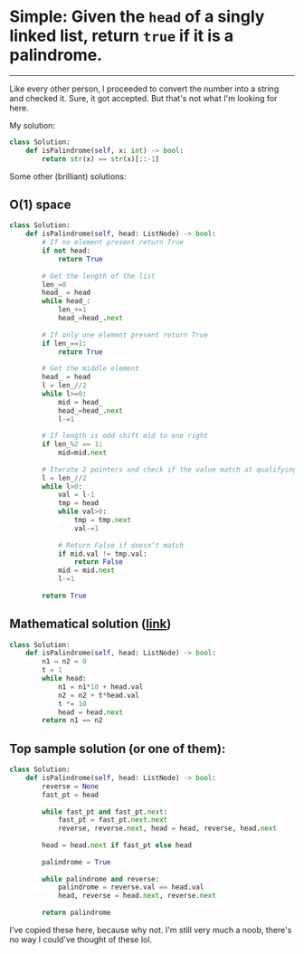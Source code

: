 # Simple: Given the `head` of a singly linked list, return `true` if it is a palindrome. 

---

Like every other person, I proceeded to convert the number into a string and checked it. Sure, it got accepted. But that's not what I'm looking for here.

My solution:

```python
class Solution:
    def isPalindrome(self, x: int) -> bool:
        return str(x) == str(x)[::-1]
```

Some other (brilliant) solutions:

## O(1) space

```python
class Solution:
    def isPalindrome(self, head: ListNode) -> bool:
        # If no element present return True
        if not head:
            return True
        
        # Get the length of the list
        len_=0
        head_ = head
        while head_:
            len_+=1
            head_=head_.next
        
        # If only one element present return True
        if len_==1:
            return True
        
        # Get the middle element
        head_ = head
        l = len_//2
        while l>=0:
            mid = head_
            head_=head_.next
            l-=1
        
        # If length is odd shift mid to one right
        if len_%2 == 1:
            mid=mid.next
        
        # Iterate 2 pointers and check if the value match at qualifying indexes
        l = len_//2
        while l>0:
            val = l-1
            tmp = head
            while val>0:
                tmp = tmp.next
                val-=1
            
            # Return False if doesn’t match
            if mid.val != tmp.val:
                return False
            mid = mid.next
            l-=1
            
        return True
```

## Mathematical solution ([link](https://leetcode.com/problems/palindrome-linked-list/discuss/906655/An-easy-mathematical-solution-9-lines))

```python
class Solution:
    def isPalindrome(self, head: ListNode) -> bool:
        n1 = n2 = 0
        t = 1
        while head:
            n1 = n1*10 + head.val
            n2 = n2 + t*head.val
            t *= 10
            head = head.next
        return n1 == n2
```

## Top sample solution (or one of them):

```python
class Solution:
    def isPalindrome(self, head: ListNode) -> bool:
        reverse = None
        fast_pt = head
        
        while fast_pt and fast_pt.next:
            fast_pt = fast_pt.next.next
            reverse, reverse.next, head = head, reverse, head.next
        
        head = head.next if fast_pt else head
        
        palindrome = True
        
        while palindrome and reverse:
            palindrome = reverse.val == head.val
            head, reverse = head.next, reverse.next
            
        return palindrome
```

I've copied these here, because why not. I'm still very much a noob, there's no way I could've thought of these lol.
